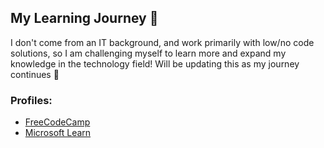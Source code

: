 ## My Learning Journey 🌈
I don't come from an IT background, and work primarily with low/no code solutions, so I am challenging myself to learn more and expand my knowledge in the technology field!
Will be updating this as my journey continues 💚

### Profiles:
- <a href="https://www.freecodecamp.org/ashculmsee">FreeCodeCamp</a>
- <a href="https://docs.microsoft.com/en-us/users/ashculmsee/">Microsoft Learn</a>
